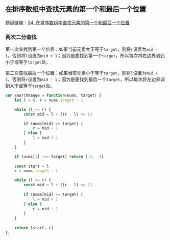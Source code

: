 ## 在排序数组中查找元素的第一个和最后一个位置

题目链接：[34. 在排序数组中查找元素的第一个和最后一个位置](https://leetcode-cn.com/problems/find-first-and-last-position-of-element-in-sorted-array/)

### 两次二分查找

第一次查找到第一个位置：如果当前元素大于等于`target`，则将`r`设置为`mid - 1`，否则将`l`设置为`mid + 1`；因为是要找到第一个`target`，所以每次将右边界调到小于或等于`target`处。

第二次查找最后一个位置：如果当前元素小于等于`target`，则将`l`设置为`mid + 1`，否则将`r`设置为`mid - 1`；因为是要找到最后一个`target`，所以每次将左边界调到大于或等于`target`处。

```js
var searchRange = function(nums, target) {
    let l = 0, r = nums.length - 1

    while (l <= r) {
        const mid = l + ((r - l) >> 1)

        if (nums[mid] >= target) {
            r = mid - 1
        } else {
            l = mid + 1
        }
    }

    if (nums[l] !== target) return [-1, -1]
    
    const start = l
    r = nums.length - 1

    while (l <= r) {
        const mid = l + ((r - l) >> 1)
        
        if (nums[mid] <= target) {
            l = mid + 1
        } else {
            r = mid - 1
        }
    }
    
    return [start, r]
};
```